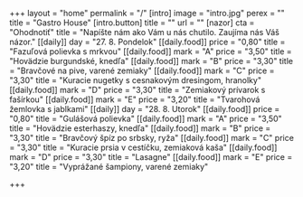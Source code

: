 +++
layout = "home"
permalink = "/"
[intro]
image = "intro.jpg"
perex = ""
title = "Gastro House"
[intro.button]
title = ""
url = ""
[nazor]
cta = "Ohodnotiť"
title = "Napíšte nám ako Vám u nás chutilo. Zaujíma nás Váš názor."
[[daily]]
day = "27. 8. Pondelok"
[[daily.food]]
price = "0,80"
title = "Fazuľová polievka s mrkvou"
[[daily.food]]
mark = "A"
price = "3,50"
title = "Hovädzie burgundské, knedľa"
[[daily.food]]
mark = "B"
price = "3,30"
title = "Bravčové na pive, varené zemiaky"
[[daily.food]]
mark = "C"
price = "3,30"
title = "Kuracie nugetky s cesnakovým dresingom, hranolky"
[[daily.food]]
mark = "D"
price = "3,30"
title = "Zemiakový prívarok s fašírkou"
[[daily.food]]
mark = "E"
price = "3,20"
title = "Tvarohová žemlovka s jablkami"
[[daily]]
day = "28. 8. Utorok"
[[daily.food]]
price = "0,80"
title = "Gulášová polievka"
[[daily.food]]
mark = "A"
price = "3,50"
title = "Hovädzie esterhaszy, knedľa"
[[daily.food]]
mark = "B"
price = "3,30"
title = "Bravčový špíz po srbsky, ryža"
[[daily.food]]
mark = "C"
price = "3,30"
title = "Kuracie prsia v cestíčku, zemiaková kaša"
[[daily.food]]
mark = "D"
price = "3,30"
title = "Lasagne"
[[daily.food]]
mark = "E"
price = "3,20"
title = "Vyprážané šampiony,  varené zemiaky"

+++
